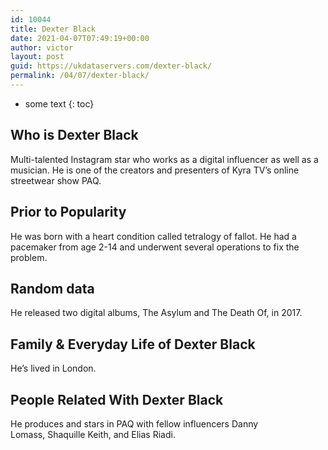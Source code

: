 ```yaml
---
id: 10044
title: Dexter Black
date: 2021-04-07T07:49:19+00:00
author: victor
layout: post
guid: https://ukdataservers.com/dexter-black/
permalink: /04/07/dexter-black/
---
```


* some text
{: toc}


## Who is Dexter Black



Multi-talented Instagram star who works as a digital influencer as well as a musician. He is one of the creators and presenters of Kyra TV&#8217;s online streetwear show PAQ. 

                
                
                
## Prior to Popularity



He was born with a heart condition called tetralogy of fallot. He had a pacemaker from age 2-14 and underwent several operations to fix the problem. 

                
                
                
## Random data



He released two digital albums, The Asylum and The Death Of, in 2017. 

                
                
                
## Family & Everyday Life of Dexter Black



He&#8217;s lived in London. 

                
                
                
## People Related With Dexter Black



He produces and stars in PAQ with fellow influencers Danny Lomass, Shaquille Keith, and Elias Riadi. 

                
              
            
          
          
          